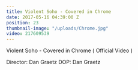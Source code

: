 ```yaml
---
title: Violent Soho - Covered in Chrome
date: 2017-05-16 04:39:00 Z
position: 23
thumbnail-image: "/uploads/Chrome.jpg"
video: 217609539
---
```


Violent Soho - Covered in Chrome ( Official Video ) 

Director: Dan Graetz
DOP: Dan Graetz
